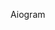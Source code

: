 Aiogram

<!-- folder: aiogram -> main_aiogram.py = foundation(base) -->
<!-- папка: aiogram -> main_aiogram.py = фундамент(база) -->
